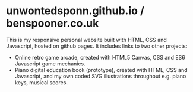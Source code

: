 # unwontedsponn.github.io / benspooner.co.uk

This is my responsive personal website built with HTML, CSS and Javascript, hosted on github pages. It includes links to two other projects:
- Online retro game arcade, created with HTML5 Canvas, CSS and ES6 Javascript game mechanics.
- Piano digital education book (prototype), created with HTML, CSS and Javascript, and my own coded SVG illustrations throughout e.g. piano keys, musical scores.
